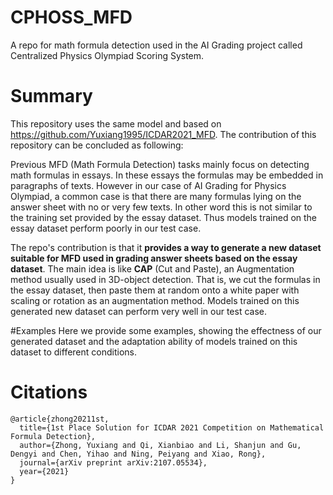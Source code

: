# CPHOSS_MFD
A repo for math formula detection used in the AI Grading project called Centralized Physics Olympiad Scoring System.


# Summary
This repository uses the same model and based on https://github.com/Yuxiang1995/ICDAR2021_MFD. The contribution of this repository can be concluded as following:

Previous MFD (Math Formula Detection) tasks mainly focus on detecting math formulas in essays. In these essays the formulas may be embedded in paragraphs of texts. However in our case of AI Grading for Physics Olympiad, a common case is that there are many formulas lying on the answer sheet with no or very few texts. In other word this is not similar to the training set provided by the essay dataset. Thus models trained on the essay dataset perform poorly in our test case.

The repo's contribution is that it **provides a way to generate a new dataset suitable for MFD used in grading answer sheets based on the essay dataset**. The main idea is like **CAP** (Cut and Paste), an Augmentation method usually used in 3D-object detection. That is, we cut the formulas in the essay dataset, then paste them at random onto a white paper with scaling or rotation as an augmentation method. Models trained on this generated new dataset can perform very well in our test case.

#Examples
Here we provide some examples, showing the effectness of our generated dataset and the adaptation ability of models trained on this dataset to different conditions.

# Citations
```shell
@article{zhong20211st,
  title={1st Place Solution for ICDAR 2021 Competition on Mathematical Formula Detection},
  author={Zhong, Yuxiang and Qi, Xianbiao and Li, Shanjun and Gu, Dengyi and Chen, Yihao and Ning, Peiyang and Xiao, Rong},
  journal={arXiv preprint arXiv:2107.05534},
  year={2021}
}
